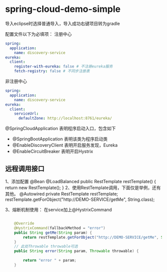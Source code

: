 # spring-cloud-demo-simple
导入eclipse时选择普通导入，导入成功右键项目转为gradle

配置文件以下为必填项：
注册中心
```yml
spring:
  application:
    name: discovery-service
eureka:
  client:
    register-with-eureka: false # 不注册eureka服务
    fetch-registry: false # 不同步注册表
```
非注册中心
```yml
spring:
  application:
    name: discovery-service
eureka:
  client:
    serviceUrl:
      defaultZone: http://localhost:8761/eureka/
```
@SpringCloudApplication 表明程序启动入口，包含如下
  <ul>
  <li>@SpringBootApplication 表明该类为程序启动类</li>
  <li>@EnableDiscoveryClient 表明开启服务发现，Eureka</li>
  <li>@EnableCircuitBreaker 表明开启Hystrix</li>
  </ul>
  
  
 ## 远程调用接口
 1、添加配置
    @Bean
    @LoadBalanced
    public RestTemplate restTemplate() {
        return new RestTemplate();
    }
2、使用RestTemplate调用，下面仅是举例，还有其他。
    @Autowired
    private RestTemplate restTemplate;
    restTemplate.getForObject("http://DEMO-SERVICE/getMe", String.class);
    
3、熔断机制使用：
在service加上@HystrixCommand
```java

    @Override
    @HystrixCommand(fallbackMethod = "error")
    public String getMe(String param) {
        return restTemplate.getForObject("http://DEMO-SERVICE/getMe", String.class);
    }
    // 此处Throwable throwable可选
    public String error(String param, Throwable throwable) {
        
        return "error " + param;
    }
```
